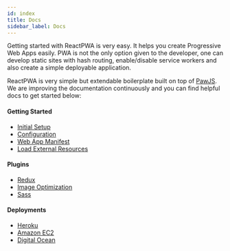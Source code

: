 ```yaml
---
id: index
title: Docs
sidebar_label: Docs
---
```


Getting started with ReactPWA is very easy. It helps you create Progressive Web Apps easily. 
PWA is not the only option given to the developer, one can develop static sites with hash routing, 
enable/disable service workers and also create a simple deployable application. 

ReactPWA is very simple but extendable boilerplate built on top of [PawJS](https://github.com/atyantik/pawjs). 
We are improving the documentation continuously and you can find helpful docs to get started below:

#### Getting Started
  - [Initial Setup](initial-setup.md)
  - [Configuration](configuration.md)
  - [Web App Manifest](web-app-manifest.md)
  - [Load External Resources](load-external-resources.md)
  
#### Plugins
  - [Redux](plugin-redux.md)
  - [Image Optimization](plugin-image-optimization.md)
  - [Sass](plugin-sass.md)

#### Deployments
  - [Heroku](deploying-to-heroku.md)
  - [Amazon EC2](deploying-to-amazon-ec2.md)
  - [Digital Ocean](deploying-to-digital-ocean.md)


<script async src="//pagead2.googlesyndication.com/pagead/js/adsbygoogle.js"></script>
<ins class="adsbygoogle"
     style="display:block"
     data-ad-client="ca-pub-7586505628408924"
     data-ad-slot="5652642939"
     data-ad-format="auto"></ins>
<script>
(adsbygoogle = window.adsbygoogle || []).push({});
</script>
